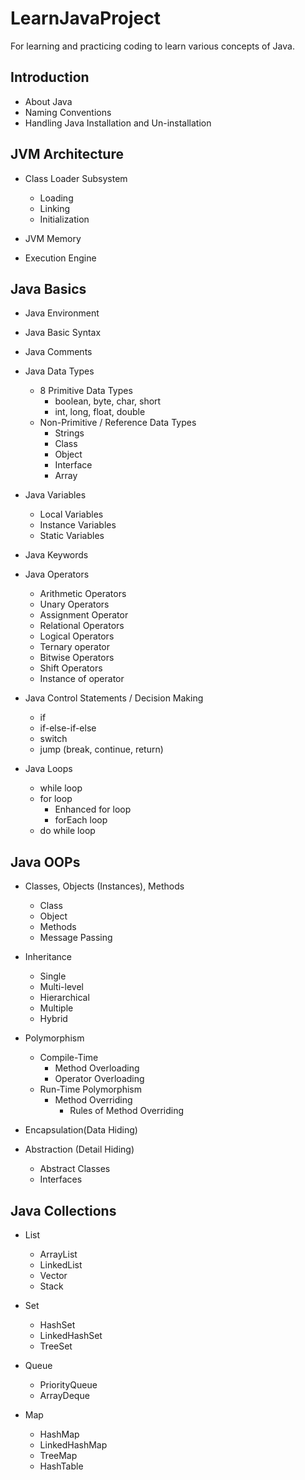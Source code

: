 # LearnJavaProject

For learning and practicing coding to learn various concepts of Java.


## Introduction
- About Java
- Naming Conventions
- Handling Java Installation and Un-installation


## JVM Architecture
- Class Loader Subsystem
    - Loading
    - Linking
    - Initialization
    
- JVM Memory

- Execution Engine


## Java Basics
- Java Environment

- Java Basic Syntax

- Java Comments

- Java Data Types
    - 8 Primitive Data Types
        - boolean, byte, char, short
        - int, long, float, double
    - Non-Primitive / Reference Data Types
        - Strings
        - Class
        - Object
        - Interface
        - Array
        
- Java Variables
    - Local Variables
    - Instance Variables
    -  Static Variables
    
- Java Keywords

- Java Operators
    - Arithmetic Operators
    - Unary Operators
    - Assignment Operator
    - Relational Operators
    - Logical Operators
    - Ternary operator
    - Bitwise Operators
    - Shift Operators
    - Instance of operator
    
- Java Control Statements / Decision Making
    - if
    - if-else-if-else
    - switch
    - jump (break, continue, return)
    
- Java Loops
    - while loop
    - for loop
        - Enhanced for loop
        - forEach loop
    - do while loop

   
## Java OOPs
- Classes, Objects (Instances), Methods
    - Class
    - Object
    - Methods
    - Message Passing
    
- Inheritance
    - Single
    - Multi-level
    - Hierarchical
    - Multiple
    - Hybrid
    
- Polymorphism
    - Compile-Time
        - Method Overloading
        - Operator Overloading
    - Run-Time Polymorphism
        - Method Overriding
            - Rules of Method Overriding

- Encapsulation(Data Hiding)

- Abstraction (Detail Hiding)
    - Abstract Classes
    - Interfaces


## Java  Collections
- List
    - ArrayList
    - LinkedList
    - Vector
    - Stack

- Set
    - HashSet
    - LinkedHashSet
    - TreeSet
    
- Queue
    - PriorityQueue
    - ArrayDeque
    
- Map
    - HashMap
    - LinkedHashMap
    - TreeMap
    - HashTable



